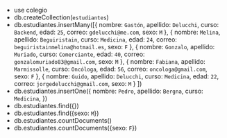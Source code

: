 - use colegio
- db.createCollection(`estudiantes`)
- db.estudiantes.insertMany([{
nombre: `Gastón`,
apellido: `Delucchi`,
curso: `Backend`,
edad: `25`,
correo: `gdelucchi@me.com`,
sexo: `M`
},
{
nombre: `Melina`,
apellido: `Beguiristain`,
curso: `Medicina`,
edad: `24`,
correo: `beguiristainmelina@hotmail.es`,
sexo: `F`
},
{
nombre: `Gonzalo`,
apellido: `Muriado`,
curso: `Comerciante`,
edad: `40`,
correo: `gonzalomuriado83@gmail.com`,
sexo: `M`
},
{
nombre: `Fabiana`,
apellido: `Marmissolle`,
curso: `Oncóloga`,
edad: `56`,
correo: `oncologa@gmail.com`,
sexo: `F`
},
{
nombre: `Guido`,
apellido: `Delucchi`,
curso: `Medicina`,
edad: `22`,
correo: `jorgedelucchi@gmail.com`,
sexo: `M`
}
])
- db.estudiantes.insertOne({
    nombre: `Pedro`,
    apellido: `Bergna`,
    curso: `Medicina`,
})
- db.estudiantes.find({})
- db.estudiantes.find({sexo: `M`})
- db.estudiantes.countDocuments()
- db.estudiantes.countDocuments({sexo: `F`})
